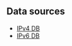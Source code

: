 ## Data sources
* [IPv4 DB](https://iptoasn.com/data/ip2asn-v4.tsv.gz)
* [IPv6 DB](https://iptoasn.com/data/ip2asn-v6.tsv.gz)
